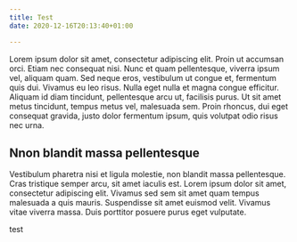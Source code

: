 ```yaml
---
title: Test
date: 2020-12-16T20:13:40+01:00

---
```

Lorem ipsum dolor sit amet, consectetur adipiscing elit. Proin ut accumsan orci. Etiam nec consequat nisi. Nunc et quam pellentesque, viverra ipsum vel, aliquam quam. Sed neque eros, vestibulum ut congue et, fermentum quis dui. Vivamus eu leo risus. Nulla eget nulla et magna congue efficitur. Aliquam id diam tincidunt, pellentesque arcu ut, facilisis purus. Ut sit amet metus tincidunt, tempus metus vel, malesuada sem. Proin rhoncus, dui eget consequat gravida, justo dolor fermentum ipsum, quis volutpat odio risus nec urna.

## Nnon blandit massa pellentesque

Vestibulum pharetra nisi et ligula molestie, non blandit massa pellentesque. Cras tristique semper arcu, sit amet iaculis est. Lorem ipsum dolor sit amet, consectetur adipiscing elit. Vivamus sed sem sit amet quam tempus malesuada a quis mauris. Suspendisse sit amet euismod velit. Vivamus vitae viverra massa. Duis porttitor posuere purus eget vulputate.

test